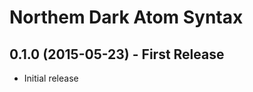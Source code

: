 Northem Dark Atom Syntax
========================

## 0.1.0 (2015-05-23) - First Release
* Initial release
